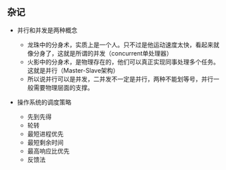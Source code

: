 ## 杂记

- 并行和并发是两种概念
  - 龙珠中的分身术，实质上是一个人。只不过是他运动速度太快，看起来就像分身了，这就是所谓的并发（concurrent单处理器）
  - 火影中的分身术，是物理存在的，他们可以真正实现同事处理多个任务。这就是并行（Master-Slave架构）
  - 所以说并行可以是并发，二并发不一定是并行，两种不能划等号，并行一般需要物理层面的支撑。

- 操作系统的调度策略
  - 先到先得
  - 轮转
  - 最短进程优先
  - 最短剩余时间
  - 最高响应比优先
  - 反馈法